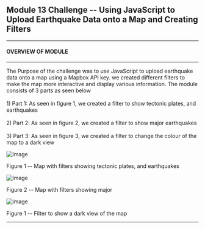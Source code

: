 <h2>Module 13 Challenge -- Using JavaScript to Upload Earthquake Data onto a Map and Creating Filters 
  </h2>
  
______________________________________________________________________
<h4>OVERVIEW OF MODULE 
</h4>

______________________________________________________________________
The Purpose of the challenge was to use JavaScript to upload earthquake data onto a map using a Mapbox API key. we created different filters to make the map more interactive and display various information. The module consists of 3 parts as seen below 
<br>
<br>1) Part 1: As seen in figure 1, we created a filter to show tectonic plates, and earthquakes </br>
<br>2) Part 2: As seen in figure 2, we created a filter to show major earthquakes  </br>
<br>3) Part 3: As seen in figure 3, we created a filter to change the colour of the map to a dark view </br>

![image](https://user-images.githubusercontent.com/103878061/200191981-3f1b00c6-40d0-4a48-b36e-1d16e7d58687.png)

Figure 1 -- Map with filters showing tectonic plates, and earthquakes 

![image](https://user-images.githubusercontent.com/103878061/200191996-b52237f1-fe7d-44cd-8164-36e8e1a283b0.png)

Figure 2 -- Map with filters showing major 

![image](https://user-images.githubusercontent.com/103878061/200192004-48055ca7-baa9-417f-a02d-004429b8b90c.png)

Figure 1 -- Filter to show a dark view of the map 

______________________________________________________________________
